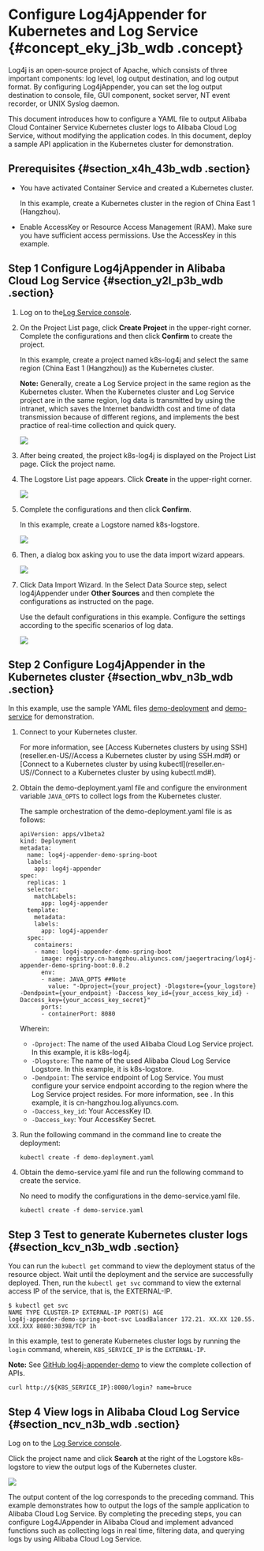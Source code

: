 # Configure Log4jAppender for Kubernetes and Log Service {#concept_eky_j3b_wdb .concept}

Log4j is an open-source project of Apache, which consists of three important components: log level, log output destination, and log output format. By configuring Log4jAppender, you can set the log output destination to console, file, GUI component, socket server, NT event recorder, or UNIX Syslog daemon.

This document introduces how to configure a YAML file to output Alibaba Cloud Container Service Kubernetes cluster logs to Alibaba Cloud Log Service, without modifying the application codes. In this document, deploy a sample API application in the Kubernetes cluster for demonstration.

## Prerequisites {#section_x4h_43b_wdb .section}

-   You have activated Container Service and created a Kubernetes cluster.

    In this example, create a Kubernetes cluster in the region of China East 1 \(Hangzhou\).

-   Enable AccessKey or Resource Access Management \(RAM\). Make sure you have sufficient access permissions. Use the AccessKey in this example.

## Step 1 Configure Log4jAppender in Alibaba Cloud Log Service {#section_y2l_p3b_wdb .section}

1.  Log on to the[Log Service console](https://partners-intl.console.aliyun.com/#/sls).
2.  On the Project List page, click **Create Project** in the upper-right corner. Complete the configurations and then click **Confirm** to create the project.

    In this example, create a project named k8s-log4j and select the same region \(China East 1 \(Hangzhou\)\) as the Kubernetes cluster.

    **Note:** Generally, create a Log Service project in the same region as the Kubernetes cluster. When the Kubernetes cluster and Log Service project are in the same region, log data is transmitted by using the intranet, which saves the Internet bandwidth cost and time of data transmission because of different regions, and implements the best practice of real-time collection and quick query.

    ![](http://static-aliyun-doc.oss-cn-hangzhou.aliyuncs.com/assets/img/6944/15675797774689_en-US.png)

3.  After being created, the project k8s-log4j is displayed on the Project List page. Click the project name.
4.  The Logstore List page appears. Click **Create** in the upper-right corner.

    ![](http://static-aliyun-doc.oss-cn-hangzhou.aliyuncs.com/assets/img/6944/15675797774690_en-US.png)

5.  Complete the configurations and then click **Confirm**.

    In this example, create a Logstore named k8s-logstore.

    ![](http://static-aliyun-doc.oss-cn-hangzhou.aliyuncs.com/assets/img/6944/15675797774691_en-US.png)

6.  Then, a dialog box asking you to use the data import wizard appears.

    ![](http://static-aliyun-doc.oss-cn-hangzhou.aliyuncs.com/assets/img/6944/15675797774692_en-US.png)

7.  Click Data Import Wizard. In the Select Data Source step, select log4jAppender under **Other Sources** and then complete the configurations as instructed on the page.

    Use the default configurations in this example. Configure the settings according to the specific scenarios of log data.

    ![](http://static-aliyun-doc.oss-cn-hangzhou.aliyuncs.com/assets/img/6944/15675797774693_en-US.png)


## Step 2 Configure Log4jAppender in the Kubernetes cluster {#section_wbv_n3b_wdb .section}

In this example, use the sample YAML files [demo-deployment](https://github.com/brucewu-fly/log4j-appender-demo-spring-boot/blob/master/k8s/demo-deployment.yaml) and [demo-service](https://github.com/brucewu-fly/log4j-appender-demo-spring-boot/blob/master/k8s/demo-service.yaml) for demonstration.

1.  Connect to your Kubernetes cluster.

    For more information, see [Access Kubernetes clusters by using SSH](reseller.en-US//Access a Kubernetes cluster by using SSH.md#) or [Connect to a Kubernetes cluster by using kubectl](reseller.en-US//Connect to a Kubernetes cluster by using kubectl.md#).

2.  Obtain the demo-deployment.yaml file and configure the environment variable `JAVA_OPTS` to collect logs from the Kubernetes cluster.

    The sample orchestration of the demo-deployment.yaml file is as follows:

    ``` {#codeblock_kee_tzt_gol}
    apiVersion: apps/v1beta2
    kind: Deployment
    metadata:
      name: log4j-appender-demo-spring-boot
      labels:
        app: log4j-appender
    spec:
      replicas: 1
      selector:
        matchLabels:
          app: log4j-appender
      template:
        metadata:
        labels:
          app: log4j-appender
      spec:
        containers:
        - name: log4j-appender-demo-spring-boot
          image: registry.cn-hangzhou.aliyuncs.com/jaegertracing/log4j-appender-demo-spring-boot:0.0.2
          env:
          - name: JAVA_OPTS ##Note
            value: "-Dproject={your_project} -Dlogstore={your_logstore} -Dendpoint={your_endpoint} -Daccess_key_id={your_access_key_id} -Daccess_key={your_access_key_secret}"
          ports:
          - containerPort: 8080
    ```

    Wherein:

    -   `-Dproject`: The name of the used Alibaba Cloud Log Service project. In this example, it is k8s-log4j.
    -   `-Dlogstore`: The name of the used Alibaba Cloud Log Service Logstore. In this example, it is k8s-logstore.
    -   `-Dendpoint`: The service endpoint of Log Service. You must configure your service endpoint according to the region where the Log Service project resides. For more information, see . In this example, it is cn-hangzhou.log.aliyuncs.com.
    -   `-Daccess_key_id`: Your AccessKey ID.
    -   `-Daccess_key`: Your AccessKey Secret.
3.  Run the following command in the command line to create the deployment:

    ``` {#codeblock_him_hyk_oxz}
    kubectl create -f demo-deployment.yaml
    ```

4.  Obtain the demo-service.yaml file and run the following command to create the service.

    No need to modify the configurations in the demo-service.yaml file.

    ``` {#codeblock_txh_rea_som}
    kubectl create -f demo-service.yaml
    ```


## Step 3 Test to generate Kubernetes cluster logs {#section_kcv_n3b_wdb .section}

You can run the `kubectl get` command to view the deployment status of the resource object. Wait until the deployment and the service are successfully deployed. Then, run the `kubectl get svc` command to view the external access IP of the service, that is, the EXTERNAL-IP.

``` {#codeblock_v6g_agu_djq}
$ kubectl get svc
NAME TYPE CLUSTER-IP EXTERNAL-IP PORT(S) AGE
log4j-appender-demo-spring-boot-svc LoadBalancer 172.21. XX.XX 120.55. XXX.XXX 8080:30398/TCP 1h
```

In this example, test to generate Kubernetes cluster logs by running the `login` command, wherein, `K8S_SERVICE_IP` is the `EXTERNAL-IP`.

**Note:** See [GitHub log4j-appender-demo](https://github.com/brucewu-fly/log4j-appender-demo-spring-boot) to view the complete collection of APIs.

``` {#codeblock_rsa_uxm_rs9}
curl http://${K8S_SERVICE_IP}:8080/login? name=bruce
```

## Step 4 View logs in Alibaba Cloud Log Service {#section_ncv_n3b_wdb .section}

Log on to the [Log Service console](https://partners-intl.console.aliyun.com/#/sls).

Click the project name and click **Search** at the right of the Logstore k8s-logstore to view the output logs of the Kubernetes cluster.

![](http://static-aliyun-doc.oss-cn-hangzhou.aliyuncs.com/assets/img/6944/15675797774694_en-US.png)

The output content of the log corresponds to the preceding command. This example demonstrates how to output the logs of the sample application to Alibaba Cloud Log Service. By completing the preceding steps, you can configure Log4JAppender in Alibaba Cloud and implement advanced functions such as collecting logs in real time, filtering data, and querying logs by using Alibaba Cloud Log Service.

